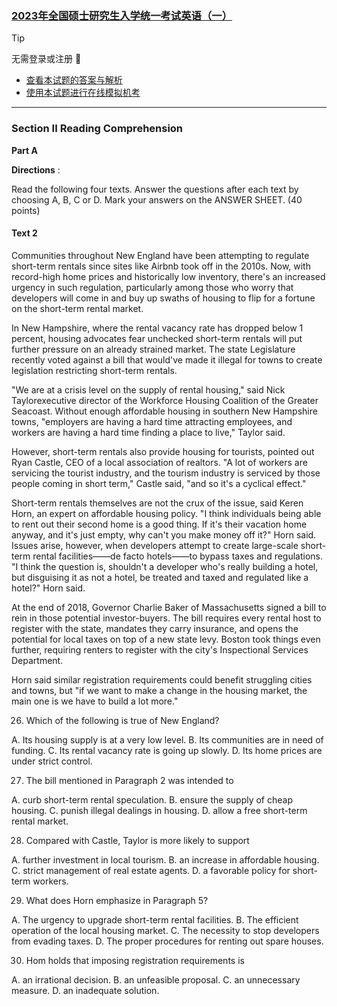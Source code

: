 ### [**2023年全国硕士研究生入学统一考试英语（一）**](./README.md)

> [!TIP]
> 无需登录或注册 :rocket:
> - [查看本试题的答案与解析](https://ruti.page/npees/readings/1) 
> - [使用本试题进行在线模拟机考](https://ruti.page/npees/readings/1/exams/create)

---

### Section II Reading Comprehension

**Part A**

**Directions** :

Read the following four texts. Answer the questions after each text by choosing A, B, C or D. Mark your answers on the ANSWER SHEET. (40 points)

#### Text 2

Communities throughout New England have been attempting to regulate short-term rentals since sites like Airbnb took off in the 2010s. Now, with record-high home prices and historically low inventory, there's an increased urgency in such regulation, particularly among those who worry that developers will come in and buy up swaths of housing to flip for a fortune on the short-term rental market.

In New Hampshire, where the rental vacancy rate has dropped below 1 percent, housing advocates fear unchecked short-term rentals will put further pressure on an already strained market. The state Legislature recently voted against a bill that would've made it illegal for towns to create legislation restricting short-term rentals.

"We are at a crisis level on the supply of rental housing," said Nick Taylorexecutive director of the Workforce Housing Coalition of the Greater Seacoast. Without enough affordable housing in southern New Hampshire towns, "employers are having a hard time attracting employees, and workers are having a hard time finding a place to live," Taylor said.

However, short-term rentals also provide housing for tourists, pointed out Ryan Castle, CEO of a local association of realtors. "A lot of workers are servicing the tourist industry, and the tourism industry is serviced by those people coming in short term," Castle said, "and so it's a cyclical effect."

Short-term rentals themselves are not the crux of the issue, said Keren Horn, an expert on affordable housing policy. "I think individuals being able to rent out their second home is a good thing. If it's their vacation home anyway, and it's just empty, why can't you make money off it?" Horn said. Issues arise, however, when developers attempt to create large-scale short-term rental facilities——de facto hotels——to bypass taxes and regulations. "I think the question is, shouldn't a developer who's really building a hotel, but disguising it as not a hotel, be treated and taxed and regulated like a hotel?" Horn said.

At the end of 2018, Governor Charlie Baker of Massachusetts signed a bill to rein in those potential investor-buyers. The bill requires every rental host to register with the state, mandates they carry insurance, and opens the potential for local taxes on top of a new state levy. Boston took things even further, requiring renters to register with the city's Inspectional Services Department.

Horn said similar registration requirements could benefit struggling cities and towns, but "if we want to make a change in the housing market, the main one is we have to build a lot more."

26. Which of the following is true of New England?

A. Its housing supply is at a very low level.
B. Its communities are in need of funding.
C. Its rental vacancy rate is going up slowly.
D. Its home prices are under strict control.

27. The bill mentioned in Paragraph 2 was intended to

A. curb short-term rental speculation.
B. ensure the supply of cheap housing.
C. punish illegal dealings in housing.
D. allow a free short-term rental market.

28. Compared with Castle, Taylor is more likely to support

A. further investment in local tourism.
B. an increase in affordable housing.
C. strict management of real estate agents.
D. a favorable policy for short-term workers.

29. What does Horn emphasize in Paragraph 5?

A. The urgency to upgrade short-term rental facilities.
B. The efficient operation of the local housing market.
C. The necessity to stop developers from evading taxes.
D. The proper procedures for renting out spare houses.

30. Hom holds that imposing registration requirements is

A. an irrational decision.
B. an unfeasible proposal.
C. an unnecessary measure.
D. an inadequate solution.